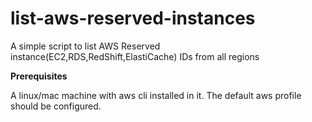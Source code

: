 # list-aws-reserved-instances

A simple script to list AWS Reserved instance(EC2,RDS,RedShift,ElastiCache) IDs from all regions

**Prerequisites**

A linux/mac machine with aws cli installed in it. 
The default aws profile should be configured.
